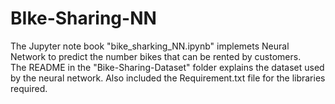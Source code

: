 # BIke-Sharing-NN

The Jupyter note book "bike_sharking_NN.ipynb" implemets Neural Network to predict the number bikes that can be rented by customers.<br >
The README in the "Bike-Sharing-Dataset" folder explains the dataset used by the neural network.
Also included the Requirement.txt file for the libraries required.
